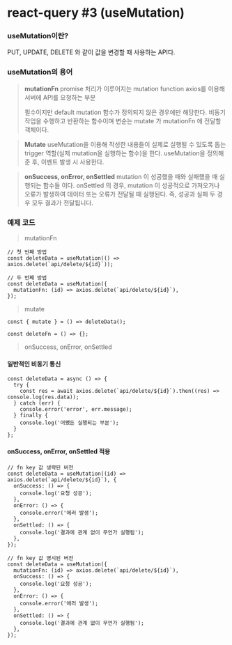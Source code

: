 # react-query #3 (useMutation)

### useMutation이란?

PUT, UPDATE, DELETE 와 같이 값을 변경할 때 사용하는 API다.

### useMutation의 용어

> **mutationFn**
> promise 처리가 이루어지는 mutation function
> axios를 이용해 서버에 API를 요청하는 부분
>
> 필수이지만 default mutation 함수가 정의되지 않은 경우에만 해당한다. 비동기 작업을 수행하고 반환하는 함수이며 변순는 mutate 가 mutationFn 에 전달할 객체이다.

> **Mutate**
> useMutation을 이용해 작성한 내용들이 실제로 실행될 수 있도록 돕는 trigger 역할(실제 mutation을 실행하는 함수)을 한다.
> useMutation을 정의해준 후, 이벤트 발생 시 사용한다.

> **onSuccess, onError, onSettled**
> mutation 이 성공했을 때와 실패했을 때 실행되는 함수들 이다. onSettled 의 경우, mutation 이 성공적으로 가져오거나 오류가 발생하여 데이터 또는 오류가 전달될 때 실행된다. 즉, 성공과 실패 두 경우 모두 결과가 전달됩니다.

### 예제 코드

> mutationFn

```tsx
// 첫 번째 방법
const deleteData = useMutation(() => axios.delete(`api/delete/${id}`));

// 두 번째 방법
const deleteData = useMutation({
  mutationFn: (id) => axios.delete(`api/delete/${id}`),
});
```

> mutate

```tsx
const { mutate } = () => deleteData();

const deleteFn = () => {};
```

> onSuccess, onError, onSettled

#### 일반적인 비동기 통신

```tsx
const deleteData = async () => {
  try {
    const res = await axios.delete(`api/delete/${id}`).then((res) => console.log(res.data));
  } catch (err) {
    console.error('error', err.message);
  } finally {
    console.log('어쨌든 실행되는 부분');
  }
};
```

#### onSuccess, onError, onSettled 적용

```tsx
// fn key 값 생략된 버전
const deleteData = useMutation((id) => axios.delete(`api/delete/${id}`), {
  onSuccess: () => {
    console.log('요청 성공');
  },
  onError: () => {
    console.error('에러 발생');
  },
  onSettled: () => {
    console.log('결과에 관계 없이 무언가 실행됨');
  },
});

// fn key 값 명시된 버전
const deleteData = useMutation({
  mutationFn: (id) => axios.delete(`api/delete/${id}`),
  onSuccess: () => {
    console.log('요청 성공');
  },
  onError: () => {
    console.error('에러 발생');
  },
  onSettled: () => {
    console.log('결과에 관계 없이 무언가 실행됨');
  },
});
```
